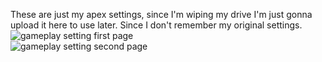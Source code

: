 These are just my apex settings, since I'm wiping my drive
I'm just gonna upload it here to use later.
Since I don't remember my original settings.
<br>
![gameplay setting first page](../apex-settings/blob/main/gameplay%201.png)<br>
![gameplay setting second page](../apex-settings/blob/main/gameplay%202.png)
